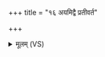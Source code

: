 +++
title = "१६ अयमिद्वै प्रतीवर्त"

+++
<details><summary>मूलम् (VS)</summary>

अ॒यमिद्वै प्र॑तीव॒र्त ओज॑स्वान्संज॒यो म॒णिः।  
प्र॒जां धनं॑ च रक्षतु परि॒पाणः॑ सुम॒ङ्गलः॑ ॥
</details>